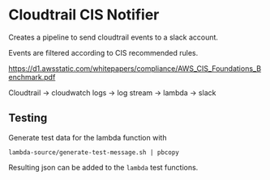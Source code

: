 # Cloudtrail CIS Notifier

Creates a pipeline to send cloudtrail events to a slack account.

Events are filtered according to CIS recommended rules.

https://d1.awsstatic.com/whitepapers/compliance/AWS_CIS_Foundations_Benchmark.pdf

Cloudtrail -> cloudwatch logs -> log stream -> lambda -> slack

## Testing

Generate test data for the lambda function with

`lambda-source/generate-test-message.sh | pbcopy`

Resulting json can be added to the `lambda` test functions.
